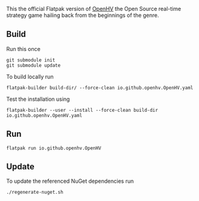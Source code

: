 This the official Flatpak version of [OpenHV](https://openhv.github.io/) the Open Source real-time strategy game hailing back from the beginnings of the genre.

## Build

Run this once
```
git submodule init
git submodule update
```

To build locally run
```
flatpak-builder build-dir/ --force-clean io.github.openhv.OpenHV.yaml
```

Test the installation using
```
flatpak-builder --user --install --force-clean build-dir io.github.openhv.OpenHV.yaml
```

## Run

```
flatpak run io.github.openhv.OpenHV
```

## Update

To update the referenced NuGet dependencies run
```
./regenerate-nuget.sh
```
